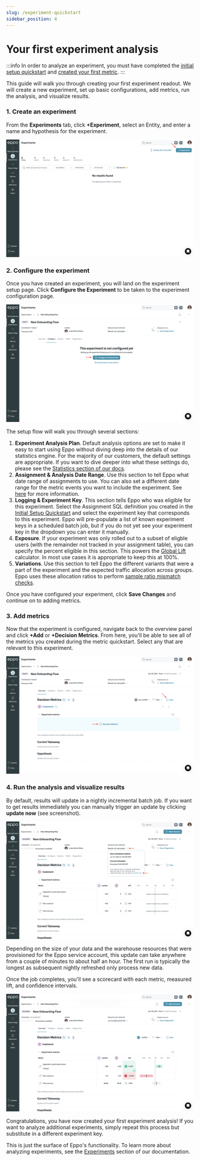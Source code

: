 ```yaml
---
slug: /experiment-quickstart
sidebar_position: 4
---
```


# Your first experiment analysis

:::info
In order to analyze an experiment, you must have completed the [initial setup quickstart](/setup-quickstart) and [created your first metric](/metric-quickstart).
:::

This guide will walk you through creating your first experiment readout. We will create a new experiment, set up basic configurations, add metrics, run the analysis, and visualize results.

### 1. Create an experiment

From the **Experiments** tab, click **+Experiment**, select an Entity, and enter a name and hypothesis for the experiment.

![Create Experiment](/../static/img/building-experiments/quick-start-1.png)

### 2. Configure the experiment

Once you have created an experiment, you will land on the experiment setup page. Click **Configure the Experiment** to be taken to the experiment configuration page.

![Configure Experiment](/../static/img/building-experiments/quick-start-2.png)

The setup flow will walk you through several sections:

1. **Experiment Analysis Plan**. Default analysis options are set to make it easy to start using Eppo without diving deep into the details of our statistics engine. For the majority of our customers, the default settings are appropriate. If you want to dive deeper into what these settings do, please see the [Statistics section of our docs](/statistics/).  
2. **Assignment & Analysis Date Range**. Use this section to tell Eppo what date range of assignments to use. You can also set a different date range for the metric events you want to include the experiment. See [here](/experiments/creating-experiments#experiments-with-custom-event-dates) for more information.
3. **Logging & Experiment Key**. This section tells Eppo who was eligible for this experiment. Select the Assignment SQL definition you created in the [Initial Setup Quickstart](/setup-quickstart/) and select the experiment key that corresponds to this experiment. Eppo will pre-populate a list of known experiment keys in a scheduled batch job, but if you do not yet see your experiment key in the dropdown you can enter it manually.
4. **Exposure**. If your experiment was only rolled out to a subset of eligble users (with the remainder not tracked in your assignment table), you can specify the percent eligible in this section. This powers the [Global Lift](/experiments/global-lift) calculator. In most use cases it is appropriate to keep this at 100%.
5. **Variations**. Use this section to tell Eppo the different variants that were a part of the experiment and the expected traffic allocation across groups. Eppo uses these allocation ratios to perform [sample ratio mismatch checks](/statistics/sample-ratio-mismatch). 

Once you have configured your experiment, click **Save Changes** and continue on to adding metrics.

### 3. Add metrics

Now that the experiment is configured, navigate back to the overview panel and click **+Add** or **+Decision Metrics**. From here, you'll be able to see all of the metrics you created during the metric quickstart. Select any that are relevant to this experiment.

![Add Metrics](/../static/img/building-experiments/quick-start-3.png)

### 4. Run the analysis and visualize results

By default, results will update in a nightly incremental batch job. If you want to get results immediately you can manually trigger an update by clicking **update now** (see screenshot).

![Update results](/../static/img/building-experiments/quick-start-4.png)

Depending on the size of your data and the warehouse resources that were provisioned for the Eppo service account, this update can take anywhere from a couple of minutes to about half an hour. The first run is typically the longest as subsequent nightly refreshed only process new data.

Once the job completes, you'll see a scorecard with each metric, measured lift, and confidence intervals.

![Read results](/../static/img/building-experiments/quick-start-5.png)

Congratulations, you have now created your first experiment analysis! If you want to analyze additional experiments, simply repeat this process but substitute in a different experiment key.

This is just the surface of Eppo's functionality. To learn more about analyzing experiments, see the [Experiments](/experiments/) section of our documentation.
